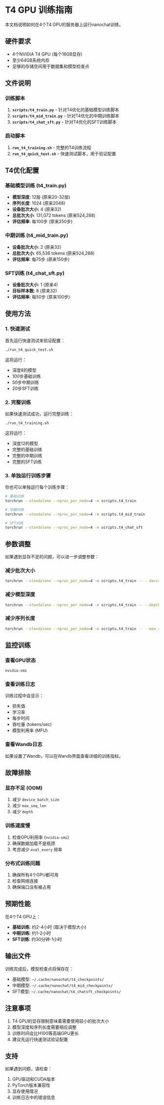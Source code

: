 # T4 GPU 训练指南

本文档说明如何在4个T4 GPU的服务器上运行nanochat训练。

## 硬件要求

- 4个NVIDIA T4 GPU (每个16GB显存)
- 至少64GB系统内存
- 足够的存储空间用于数据集和模型检查点

## 文件说明

### 训练脚本

1. **`scripts/t4_train.py`** - 针对T4优化的基础模型训练脚本
2. **`scripts/t4_mid_train.py`** - 针对T4优化的中期训练脚本  
3. **`scripts/t4_chat_sft.py`** - 针对T4优化的SFT训练脚本

### 启动脚本

1. **`run_t4_training.sh`** - 完整的T4训练流程
2. **`run_t4_quick_test.sh`** - 快速测试脚本，用于验证配置

## T4优化配置

### 基础模型训练 (t4_train.py)

- **模型深度**: 12层 (原来20-32层)
- **序列长度**: 1024 (原来2048)
- **设备批次大小**: 4 (原来32)
- **总批次大小**: 131,072 tokens (原来524,288)
- **评估频率**: 每100步 (原来250步)

### 中期训练 (t4_mid_train.py)

- **设备批次大小**: 2 (原来32)
- **总批次大小**: 65,536 tokens (原来524,288)
- **评估频率**: 每75步 (原来150步)

### SFT训练 (t4_chat_sft.py)

- **设备批次大小**: 1 (原来4)
- **目标样本数**: 8 (原来32)
- **评估频率**: 每50步 (原来100步)

## 使用方法

### 1. 快速测试

首先运行快速测试来验证配置：

```bash
./run_t4_quick_test.sh
```

这将运行：
- 深度8的模型
- 100步基础训练
- 50步中期训练  
- 20步SFT训练

### 2. 完整训练

如果快速测试成功，运行完整训练：

```bash
./run_t4_training.sh
```

这将运行：
- 深度12的模型
- 完整的基础训练
- 完整的中期训练
- 完整的SFT训练

### 3. 单独运行训练步骤

你也可以单独运行每个训练步骤：

```bash
# 基础训练
torchrun --standalone --nproc_per_node=4 -m scripts.t4_train

# 中期训练
torchrun --standalone --nproc_per_node=4 -m scripts.t4_mid_train

# SFT训练
torchrun --standalone --nproc_per_node=4 -m scripts.t4_chat_sft
```

## 参数调整

如果遇到显存不足的问题，可以进一步调整参数：

### 减少批次大小
```bash
torchrun --standalone --nproc_per_node=4 -m scripts.t4_train -- --device_batch_size=2
```

### 减少模型深度
```bash
torchrun --standalone --nproc_per_node=4 -m scripts.t4_train -- --depth=8
```

### 减少序列长度
```bash
torchrun --standalone --nproc_per_node=4 -m scripts.t4_train -- --max_seq_len=512
```

## 监控训练

### 查看GPU状态
```bash
nvidia-smi
```

### 查看训练日志
训练过程中会显示：
- 损失值
- 学习率
- 每步时间
- 吞吐量 (tokens/sec)
- 模型利用率 (MFU)

### 查看Wandb日志
如果设置了Wandb，可以在Wandb界面查看详细的训练指标。

## 故障排除

### 显存不足 (OOM)
1. 减少 `device_batch_size`
2. 减少 `max_seq_len`
3. 减少 `depth`

### 训练速度慢
1. 检查GPU利用率 (`nvidia-smi`)
2. 确保数据加载不是瓶颈
3. 考虑减少 `eval_every` 频率

### 分布式训练问题
1. 确保所有4个GPU都可用
2. 检查网络连接
3. 确保端口没有被占用

## 预期性能

在4个T4 GPU上：
- **基础训练**: 约2-4小时 (取决于模型大小)
- **中期训练**: 约1-2小时
- **SFT训练**: 约30分钟-1小时

## 输出文件

训练完成后，模型检查点将保存在：
- 基础模型: `~/.cache/nanochat/t4_checkpoints/`
- 中期模型: `~/.cache/nanochat/t4_mid_checkpoints/`
- SFT模型: `~/.cache/nanochat/t4_chatsft_checkpoints/`

## 注意事项

1. T4 GPU的显存限制意味着需要使用较小的批次大小
2. 模型深度和序列长度需要相应调整
3. 训练时间会比H100等高端GPU更长
4. 建议先运行快速测试验证配置

## 支持

如果遇到问题，请检查：
1. GPU驱动和CUDA版本
2. PyTorch版本兼容性
3. 显存使用情况
4. 训练日志中的错误信息

